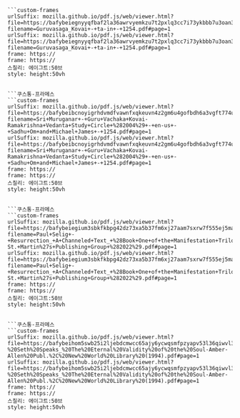 
```쿠스통-프라메스
```custom-frames
urlSuffix: mozilla.github.io/pdf.js/web/viewer.html?file=https://bafybeiegnyyqfbaf2la36awrvyemkzu7t2pxlq3cc7i73ykbbb7u3oan3i.ipfs.dweb.link/?filename=Guruvasaga_Kovai+-+ta-in+-+1254.pdf#page=1
urlSuffix: mozilla.github.io/pdf.js/web/viewer.html?file=https://bafybeiegnyyqfbaf2la36awrvyemkzu7t2pxlq3cc7i73ykbbb7u3oan3i.ipfs.dweb.link/?filename=Guruvasaga_Kovai+-+ta-in+-+1254.pdf#page=1
frame: https://
frame: https://
스칠리: 에이그트:50브
style: height:50vh
```
```

```쿠스통-프라메스
```custom-frames
urlSuffix: mozilla.github.io/pdf.js/web/viewer.html?file=https://bafybeibcnoyigrhdvmdfvawnfxqkeuvn4z2gm6u4gofbdh6a3vgft774uu.ipfs.dweb.link/?filename=Sri+Muruganar+-+Guru+Vachaka+Kovai-Ramakrishna+Vedanta+Study+Circle+%282004%29+-+en-us+-+Sadhu+Om+and+Michael+James+-+1254.pdf#page=1
urlSuffix: mozilla.github.io/pdf.js/web/viewer.html?file=https://bafybeibcnoyigrhdvmdfvawnfxqkeuvn4z2gm6u4gofbdh6a3vgft774uu.ipfs.dweb.link/?filename=Sri+Muruganar+-+Guru+Vachaka+Kovai-Ramakrishna+Vedanta+Study+Circle+%282004%29+-+en-us+-+Sadhu+Om+and+Michael+James+-+1254.pdf#page=1
frame: https://
frame: https://
스칠리: 에이그트:50브
style: height:50vh
```
```

```쿠스통-프라메스
```custom-frames
urlSuffix: mozilla.github.io/pdf.js/web/viewer.html?file=https://bafybeiegium3sbkfkbpg42dz73xa5b37fm6xj27aam7sxrw7f555ej5may.ipfs.dweb.link/?filename=Paul+Selig+-+Resurrection_+A+Channeled+Text_+%28Book+One+of+the+Manifestation+Trilogy%29-St.+Martin%27s+Publishing+Group+%282022%29.pdf#page=1
urlSuffix: mozilla.github.io/pdf.js/web/viewer.html?file=https://bafybeiegium3sbkfkbpg42dz73xa5b37fm6xj27aam7sxrw7f555ej5may.ipfs.dweb.link/?filename=Paul+Selig+-+Resurrection_+A+Channeled+Text_+%28Book+One+of+the+Manifestation+Trilogy%29-St.+Martin%27s+Publishing+Group+%282022%29.pdf#page=1
frame: https://
frame: https://
스칠리: 에이그트:50브
style: height:50vh
```
```

```쿠스통-프라메스
```custom-frames
urlSuffix: mozilla.github.io/pdf.js/web/viewer.html?file=https://bafybeihom5swb25i2ljebdcmwcc65ajy6ycwqsmfpzyapv53l36qiwvl3a.ipfs.nftstorage.link/Jane%20Roberts%2C%20Robert%20F.%20Butts%20-%20Seth%20Speaks_%20The%20Eternal%20Validity%20of%20the%20Soul-Amber-Allen%20Publ.%2C%20New%20World%20Library%20(1994).pdf#page=1
urlSuffix: mozilla.github.io/pdf.js/web/viewer.html?file=https://bafybeihom5swb25i2ljebdcmwcc65ajy6ycwqsmfpzyapv53l36qiwvl3a.ipfs.nftstorage.link/Jane%20Roberts%2C%20Robert%20F.%20Butts%20-%20Seth%20Speaks_%20The%20Eternal%20Validity%20of%20the%20Soul-Amber-Allen%20Publ.%2C%20New%20World%20Library%20(1994).pdf#page=1
frame: https://
frame: https://
스칠리: 에이그트:50브
style: height:50vh
```
```